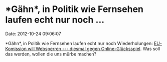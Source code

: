 \*Gähn\*, in Politik wie Fernsehen laufen echt nur noch \...
============================================================

Date: 2012-10-24 09:06:07

\*Gähn\*, in Politik wie Fernsehen laufen echt nur noch Wiederholungen:
[EU-Komission will Websperren --- diesmal gegen
Online-Glücksspiel](http://www.heise.de/-1735210). Was soll das werden,
wollen die uns mürbe machen?
